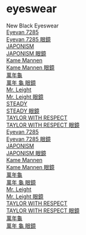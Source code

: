 # eyeswear
New Black Eyeswear
<br><a href="https://www.thenewblackoptical.com/pages/eyevan-7285">Eyevan 7285</a>
<br><a href="https://www.thenewblackoptical.com/pages/eyevan-7285">Eyevan 7285 眼鏡</a>
<br><a href="https://www.thenewblackoptical.com/blog/posts/%E3%80%90%E5%A2%A8%E7%B6%A0%E8%B3%BD%E7%92%90%E7%8F%9E%E8%A3%BD-japonism-js-140-%E9%BD%8A%E8%89%B2%E5%88%B0%E8%8D%B7-handmade-in-japan%E3%80%91">JAPONISM</a>
<br><a href="https://www.thenewblackoptical.com/blog/posts/%E3%80%90%E5%A2%A8%E7%B6%A0%E8%B3%BD%E7%92%90%E7%8F%9E%E8%A3%BD-japonism-js-140-%E9%BD%8A%E8%89%B2%E5%88%B0%E8%8D%B7-handmade-in-japan%E3%80%91">JAPONISM 眼鏡</a>
<br><a href="https://www.thenewblackoptical.com/pages/kame-mannen">Kame Mannen</a>
<br><a href="https://www.thenewblackoptical.com/pages/kame-mannen">Kame Mannen 眼鏡</a>
<br><a href="https://www.thenewblackoptical.com/blog/posts/%E3%80%90%E7%99%BE%E5%B9%B4%E6%AD%B7%E5%8F%B2-%E8%90%AC%E5%B9%B4%E9%BE%9Ckame-mannen-%E9%BB%91%E9%AD%82-kmn-11-11-%E7%A8%80%E6%9C%89%E5%88%B0%E8%B2%A8-handmade-in-japan-%E3%80%91-1">萬年龜</a>
<br><a href="https://www.thenewblackoptical.com/blog/posts/%E3%80%90%E7%99%BE%E5%B9%B4%E6%AD%B7%E5%8F%B2-%E8%90%AC%E5%B9%B4%E9%BE%9Ckame-mannen-%E9%BB%91%E9%AD%82-kmn-11-11-%E7%A8%80%E6%9C%89%E5%88%B0%E8%B2%A8-handmade-in-japan-%E3%80%91-1">萬年 龜 眼鏡</a>
<br><a href="https://www.thenewblackoptical.com/blog/posts/%E3%80%90%E5%86%8D%E9%80%90%E7%9C%BC%E9%8F%A1%E7%95%8C%E4%B9%8B%E7%A5%9E%E4%BD%8D-mr-leight-%E5%A5%A2%E8%8F%AF%E5%88%B0%E8%8D%B7%EF%BC%81%E3%80%91">Mr. Leight</a>
<br><a href="https://www.thenewblackoptical.com/blog/posts/%E3%80%90%E5%86%8D%E9%80%90%E7%9C%BC%E9%8F%A1%E7%95%8C%E4%B9%8B%E7%A5%9E%E4%BD%8D-mr-leight-%E5%A5%A2%E8%8F%AF%E5%88%B0%E8%8D%B7%EF%BC%81%E3%80%91">Mr. Leight 眼鏡</a>
<br><a href="https://www.thenewblackoptical.com/categories/steady">STEADY</a>
<br><a href="https://www.thenewblackoptical.com/categories/steady">STEADY 眼鏡</a>
<br><a href="https://www.thenewblackoptical.com/blog/posts/%E3%80%90taylor-with-respect-%E9%BB%91%E9%87%91-diadema-%E9%99%90%E9%87%8F%E5%88%B0%E8%8D%B7-handmade-in-japan%E3%80%91-1">TAYLOR WITH RESPECT</a>
<br><a href="https://www.thenewblackoptical.com/blog/posts/%E3%80%90taylor-with-respect-%E9%BB%91%E9%87%91-diadema-%E9%99%90%E9%87%8F%E5%88%B0%E8%8D%B7-handmade-in-japan%E3%80%91-1">TAYLOR WITH RESPECT 眼鏡</a>
<br><a href="https://www.thenewblackoptical.com/categories/eyevan-7285">Eyevan 7285</a>
<br><a href="https://www.thenewblackoptical.com/categories/eyevan-7285">Eyevan 7285 眼鏡</a>
<br><a href="https://www.thenewblackoptical.com/categories/japonism">JAPONISM</a>
<br><a href="https://www.thenewblackoptical.com/categories/japonism">JAPONISM 眼鏡</a>
<br><a href="https://www.thenewblackoptical.com/categories/kame-mannen">Kame Mannen</a>
<br><a href="https://www.thenewblackoptical.com/categories/kame-mannen">Kame Mannen 眼鏡</a>
<br><a href="https://www.thenewblackoptical.com/pages/kame-mannen">萬年龜</a>
<br><a href="https://www.thenewblackoptical.com/pages/kame-mannen">萬年 龜 眼鏡</a>
<br><a href="https://www.thenewblackoptical.com/categories/mr-leight">Mr. Leight</a>
<br><a href="https://www.thenewblackoptical.com/categories/mr-leight">Mr. Leight 眼鏡</a>
<br><a href="https://www.thenewblackoptical.com/categories/taylor-with-respect">TAYLOR WITH RESPECT</a>
<br><a href="https://www.thenewblackoptical.com/categories/taylor-with-respect">TAYLOR WITH RESPECT 眼鏡</a>
<br><a href="https://www.thenewblackoptical.com/categories/kame-mannen">萬年龜</a>
<br><a href="https://www.thenewblackoptical.com/categories/kame-mannen">萬年 龜 眼鏡</a>

